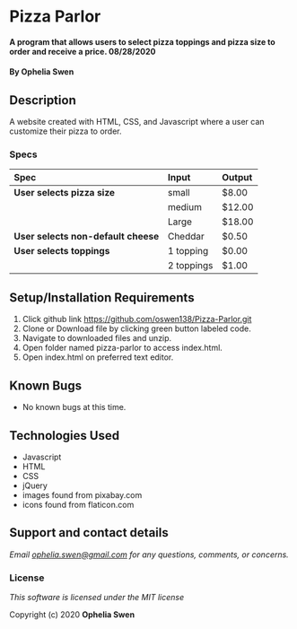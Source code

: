 # Pizza Parlor

#### A program that allows users to select pizza toppings and pizza size to order and receive a price. 08/28/2020

#### By **Ophelia Swen**

## Description

A website created with HTML, CSS, and Javascript where a user can customize their pizza to order.


### Specs
| Spec | Input | Output |
| :-------------     | :------------- | :------------- |
| **User selects pizza size** | small | $8.00 |
| | medium | $12.00 |
| | Large | $18.00 |
| **User selects non-default cheese**| Cheddar | $0.50 |
| **User selects toppings** | 1 topping | $0.00 |
| | 2 toppings | $1.00 |

## Setup/Installation Requirements

1. Click github link https://github.com/oswen138/Pizza-Parlor.git
2. Clone or Download file by clicking green button labeled code.
3. Navigate to downloaded files and unzip.
4. Open folder named pizza-parlor to access index.html.
5. Open index.html on preferred text editor. 

## Known Bugs
* No known bugs at this time.

## Technologies Used
* Javascript
* HTML
* CSS
* jQuery
* images found from pixabay.com
* icons found from flaticon.com

## Support and contact details

_Email ophelia.swen@gmail.com for any questions, comments, or concerns._

### License

*This software is licensed under the MIT license*

Copyright (c) 2020 **Ophelia Swen**